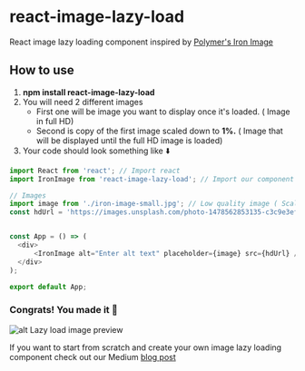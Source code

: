 # react-image-lazy-load
React image lazy loading component inspired by [Polymer's Iron Image](https://www.webcomponents.org/element/PolymerElements/iron-image)

## How to use

1. **npm install react-image-lazy-load**
2. You will need 2 different images
    - First one will be image you want to display once it's loaded. ( Image in full HD)
    - Second is copy of the first image scaled down to **1%.** ( Image that will be displayed until the full HD image is loaded)
3. Your code should look something like  :arrow_down:

```javascript
import React from 'react'; // Import react
import IronImage from 'react-image-lazy-load'; // Import our component

// Images
import image from './iron-image-small.jpg'; // Low quality image ( Scaled down to 1% of it's original size )
const hdUrl = 'https://images.unsplash.com/photo-1478562853135-c3c9e3ef7905'; // Full HD image


const App = () => (
  <div>
      <IronImage alt="Enter alt text" placeholder={image} src={hdUrl} />
  </div>
);

export default App;
```
### Congrats! You made it  :tada:

![alt Lazy load image preview](https://cdn-images-1.medium.com/max/800/1*st2DLLQ2Sx1fdj1bcwuROQ.gif)

If you want to start from scratch and create your own image lazy loading component check out our Medium [blog post](https://medium.com/jsguru/react-image-lazy-loading-component-246e0cdcce02)

